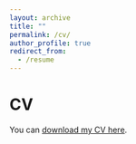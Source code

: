 ```yaml
---
layout: archive
title: ""
permalink: /cv/
author_profile: true
redirect_from:
  - /resume
---
```


# CV
You can [download my CV here](http://kenxjzhang.github.io/files/CV_XingjianZhang.pdf). 



